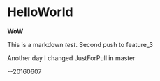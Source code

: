 # HelloWorld
**WoW**

This is a markdown *test*.
Second push to feature_3

Another day I changed JustForPull in master

--20160607

